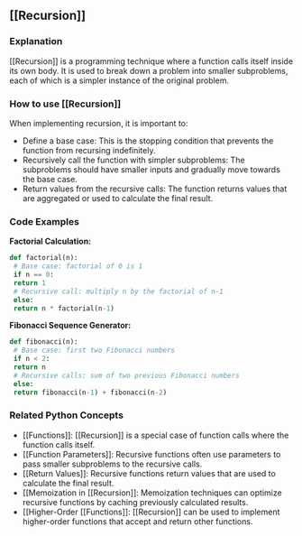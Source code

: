 ## [[Recursion]]

### Explanation
 [[Recursion]] is a programming technique where a function calls itself inside its own body. It is used to break down a problem into smaller subproblems, each of which is a simpler instance of the original problem.

### How to use [[Recursion]]
When implementing recursion, it is important to:

- Define a base case: This is the stopping condition that prevents the function from recursing indefinitely.
- Recursively call the function with simpler subproblems: The subproblems should have smaller inputs and gradually move towards the base case.
- Return values from the recursive calls: The function returns values that are aggregated or used to calculate the final result.

### Code Examples

**Factorial Calculation:**
```python
def factorial(n):
 # Base case: factorial of 0 is 1
 if n == 0:
 return 1
 # Recursive call: multiply n by the factorial of n-1
 else:
 return n * factorial(n-1)
```

**Fibonacci Sequence Generator:**
```python
def fibonacci(n):
 # Base case: first two Fibonacci numbers
 if n < 2:
 return n
 # Recursive calls: sum of two previous Fibonacci numbers
 else:
 return fibonacci(n-1) + fibonacci(n-2)
```

### Related Python Concepts

- [[Functions]]: [[Recursion]] is a special case of function calls where the function calls itself.
- [[Function Parameters]]: Recursive functions often use parameters to pass smaller subproblems to the recursive calls.
- [[Return Values]]: Recursive functions return values that are used to calculate the final result.
- [[Memoization in [[Recursion]]: Memoization techniques can optimize recursive functions by caching previously calculated results.
- [[Higher-Order [[Functions]]: [[Recursion]] can be used to implement higher-order functions that accept and return other functions.
